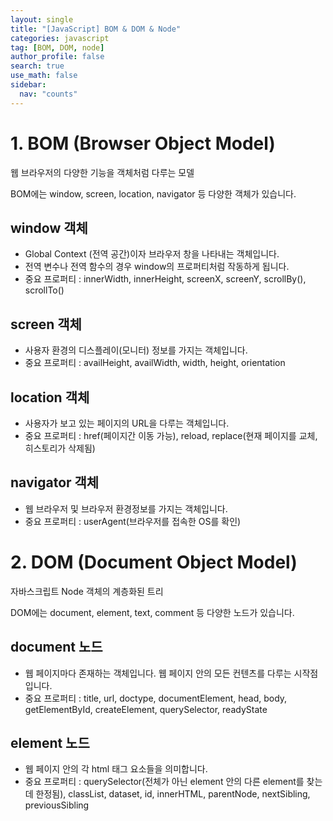 ```yaml
---
layout: single
title: "[JavaScript] BOM & DOM & Node"
categories: javascript
tag: [BOM, DOM, node]
author_profile: false
search: true
use_math: false
sidebar:
  nav: "counts"
---
```


# 1. BOM (Browser Object Model)

웹 브라우저의 다양한 기능을 객체처럼 다루는 모델

BOM에는 window, screen, location, navigator 등 다양한 객체가 있습니다.

## window 객체

- Global Context (전역 공간)이자 브라우저 창을 나타내는 객체입니다.
- 전역 변수나 전역 함수의 경우 window의 프로퍼티처럼 작동하게 됩니다.
- 중요 프로퍼티 : innerWidth, innerHeight, screenX, screenY, scrollBy(), scrollTo()

## screen 객체

- 사용자 환경의 디스플레이(모니터) 정보를 가지는 객체입니다.
- 중요 프로퍼티 : availHeight, availWidth, width, height, orientation

## location 객체

- 사용자가 보고 있는 페이지의 URL을 다루는 객체입니다.
- 중요 프로퍼티 : href(페이지간 이동 가능), reload, replace(현재 페이지를 교체, 히스토리가 삭제됨)

## navigator 객체

- 웹 브라우저 및 브라우저 환경정보를 가지는 객체입니다.
- 중요 프로퍼티 : userAgent(브라우저를 접속한 OS를 확인)



# 2. DOM (Document Object Model)

자바스크립트 Node 객체의 계층화된 트리

DOM에는 document, element, text, comment 등 다양한 노드가 있습니다.

## document 노드

- 웹 페이지마다 존재하는 객체입니다. 웹 페이지 안의 모든 컨텐츠를 다루는 시작점입니다.
- 중요 프로퍼티 : title, url, doctype, documentElement, head, body, getElementById, createElement, querySelector, readyState

## element 노드

- 웹 페이지 안의 각 html 태그 요소들을 의미합니다.
- 중요 프로퍼티 : querySelector(전체가 아닌 element 안의 다른 element를 찾는 데 한정됨), classList, dataset, id, innerHTML, parentNode, nextSibling, previousSibling
